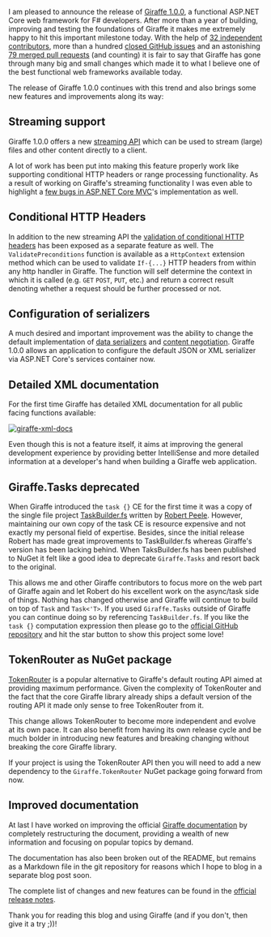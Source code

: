 ﻿<!--
    Published: 2018-02-09 02:34
    Author: Dustin Moris Gorski
    Title: Announcing Giraffe 1.0.0
	Tags: giraffe aspnet-core fsharp dotnet-core web
-->
I am pleased to announce the release of [Giraffe 1.0.0](https://github.com/giraffe-fsharp/Giraffe/releases/tag/v1.0.0), a functional ASP.NET Core web framework for F# developers. After more than a year of building, improving and testing the foundations of Giraffe it makes me extremely happy to hit this important milestone today. With the help of [32 independent contributors](https://github.com/giraffe-fsharp/Giraffe/graphs/contributors), more than a hundred [closed GitHub issues](https://github.com/giraffe-fsharp/Giraffe/issues?q=is%3Aissue+is%3Aclosed) and an astonishing [79 merged pull requests](https://github.com/giraffe-fsharp/Giraffe/pulls?utf8=%E2%9C%93&q=is%3Apr+is%3Aclosed+is%3Amerged) (and counting) it is fair to say that Giraffe has gone through many big and small changes which made it to what I believe one of the best functional web frameworks available today.

The release of Giraffe 1.0.0 continues with this trend and also brings some new features and improvements along its way:

## Streaming support

Giraffe 1.0.0 offers a new [streaming API](https://github.com/giraffe-fsharp/Giraffe/blob/master/DOCUMENTATION.md#streaming) which can be used to stream (large) files and other content directly to a client.

A lot of work has been put into making this feature properly work like supporting conditional HTTP headers or range processing functionality.  As a result of working on Giraffe's streaming functionality I was even able to highlight a [few bugs in ASP.NET Core MVC](https://github.com/aspnet/Mvc/issues/7208)'s implementation as well.

## Conditional HTTP Headers

In addition to the new streaming API the [validation of conditional HTTP headers](https://github.com/giraffe-fsharp/Giraffe/blob/master/DOCUMENTATION.md#conditional-requests) has been exposed as a separate feature as well. The `ValidatePreconditions` function is available as a `HttpContext` extension method which can be used to validate `If-{...}` HTTP headers from within any http handler in Giraffe. The function will self determine the context in which it is called (e.g. `GET` `POST`, `PUT`, etc.) and return a correct result denoting whether a request should be further processed or not.

## Configuration of serializers

A much desired and important improvement was the ability to change the default implementation of [data serializers](https://github.com/giraffe-fsharp/Giraffe/blob/master/DOCUMENTATION.md#serialization) and [content negotiation](https://github.com/giraffe-fsharp/Giraffe/blob/master/DOCUMENTATION.md#content-negotiation). Giraffe 1.0.0 allows an application to configure the default JSON or XML serializer via ASP.NET Core's services container now.

## Detailed XML documentation

For the first time Giraffe has detailed XML documentation for all public facing functions available:

<a href="https://www.flickr.com/photos/130657798@N05/40125759872/in/dateposted/" title="giraffe-xml-docs"><img src="https://farm5.staticflickr.com/4611/40125759872_92f6239fdf_z.jpg" alt="giraffe-xml-docs"></a>

Even though this is not a feature itself, it aims at improving the general development experience by providing better IntelliSense and more detailed information at a developer's hand when building a Giraffe web application.

## Giraffe.Tasks deprecated

When Giraffe introduced the `task {}` CE for the first time it was a copy of the single file project [TaskBuilder.fs](https://github.com/rspeele/TaskBuilder.fs) written by [Robert Peele](https://github.com/rspeele). However, maintaining our own copy of the task CE is resource expensive and not exactly my personal field of expertise. Besides, since the initial release Robert has made great improvements to TaskBuilder.fs whereas Giraffe's version has been lacking behind. When TaksBuilder.fs has been published to NuGet it felt like a good idea to deprecate `Giraffe.Tasks` and resort back to the original.

This allows me and other Giraffe contributors to focus more on the web part of Giraffe again and let Robert do his excellent work on the async/task side of things. Nothing has changed otherwise and Giraffe will continue to build on top of `Task` and `Task<'T>`. If you used `Giraffe.Tasks` outside of Giraffe you can continue doing so by referencing `TaskBuilder.fs`. If you like the `task {}` computation expression then please go to the [official GitHub repository](https://github.com/rspeele/TaskBuilder.fs) and hit the star button to show this project some love!

## TokenRouter as NuGet package

[TokenRouter](https://github.com/giraffe-fsharp/Giraffe.TokenRouter) is a popular alternative to Giraffe's default routing API aimed at providing maximum performance. Given the complexity of TokenRouter and the fact that the core Giraffe library already ships a default version of the routing API it made only sense to free TokenRouter from it.

This change allows TokenRouter to become more independent and evolve at its own pace. It can also benefit from having its own release cycle and be much bolder in introducing new features and breaking changing without breaking the core Giraffe library.

If your project is using the TokenRouter API then you will need to add a new dependency to the `Giraffe.TokenRouter` NuGet package going forward from now.

## Improved documentation

At last I have worked on improving the official [Giraffe documentation](https://github.com/giraffe-fsharp/Giraffe/blob/master/DOCUMENTATION.md) by completely restructuring the document, providing a wealth of new information and focusing on popular topics by demand.

The documentation has also been broken out of the README, but remains as a Markdown file in the git repository for reasons which I hope to blog in a separate blog post soon.

The complete list of changes and new features can be found in the [official release notes](https://github.com/giraffe-fsharp/Giraffe/releases/tag/v1.0.0).

Thank you for reading this blog and using Giraffe (and if you don't, then give it a try ;))!